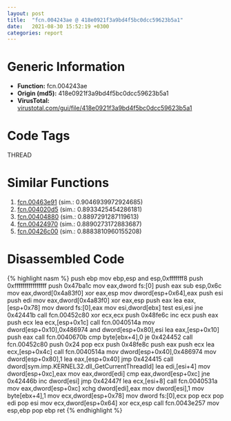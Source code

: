 ```yaml
---
layout: post
title:  "fcn.004243ae @ 418e0921f3a9bd4f5bc0dcc59623b5a1"
date:   2021-08-30 15:52:19 +0300
categories: report
---
```


# Generic Information
- **Function:** fcn.004243ae
- **Origin (md5):** 418e0921f3a9bd4f5bc0dcc59623b5a1
- **VirusTotal:** [virustotal.com/gui/file/418e0921f3a9bd4f5bc0dcc59623b5a1][virustotal_ref]

# Code Tags
<span class="tag" id="THREAD">THREAD</span>


# Similar Functions

1. [fcn.00463e91][similar_1_ref] (sim.: 0.9046939972924685)
2. [fcn.004020d5][similar_2_ref] (sim.: 0.8933425454286181)
3. [fcn.00404880][similar_3_ref] (sim.: 0.8897291287119613)
4. [fcn.00424970][similar_4_ref] (sim.: 0.8890273172883687)
5. [fcn.00426c00][similar_5_ref] (sim.: 0.8883810960155208)


# Disassembled Code

{% highlight nasm %}
push ebp
mov ebp,esp
and esp,0xfffffff8
push 0xffffffffffffffff
push 0x47ba1c
mov eax,dword fs:[0]
push eax
sub esp,0x6c
mov eax,dword[0x4a83f0]
xor eax,esp
mov dword[esp+0x64],eax
push esi
push edi
mov eax,dword[0x4a83f0]
xor eax,esp
push eax
lea eax,[esp+0x78]
mov dword fs:[0],eax
mov esi,dword[ebx]
test esi,esi
jne 0x42441b
call fcn.00452c80
xor ecx,ecx
push 0x48fe6c
inc ecx
push eax
push ecx
lea ecx,[esp+0x1c]
call fcn.0040514a
mov dword[esp+0x10],0x486974
and dword[esp+0x80],esi
lea eax,[esp+0x10]
push eax
call fcn.0040670b
cmp byte[ebx+4],0
je 0x424452
call fcn.00452c80
push 0x24
pop ecx
push 0x48fe8c
push eax
push ecx
lea ecx,[esp+0x4c]
call fcn.0040514a
mov dword[esp+0x40],0x486974
mov dword[esp+0x80],1
lea eax,[esp+0x40]
jmp 0x424415
call dword[sym.imp.KERNEL32.dll_GetCurrentThreadId]
lea edi,[esi+4]
mov dword[esp+0xc],eax
mov eax,dword[edi]
cmp eax,dword[esp+0xc]
jne 0x42446b
inc dword[esi]
jmp 0x42447f
lea ecx,[esi+8]
call fcn.0040531a
mov eax,dword[esp+0xc]
xchg dword[edi],eax
mov dword[esi],1
mov byte[ebx+4],1
mov ecx,dword[esp+0x78]
mov dword fs:[0],ecx
pop ecx
pop edi
pop esi
mov ecx,dword[esp+0x64]
xor ecx,esp
call fcn.0043e257
mov esp,ebp
pop ebp
ret 
{% endhighlight %}


[similar_1_ref]: /report/fcn.00463e91@d96761eb00d2d97e2b6f5ffffed0b46a
[similar_2_ref]: /report/fcn.004020d5@6c5b0418e4a4c57d99cda47d2717045d
[similar_3_ref]: /report/fcn.00404880@d59f9c4f445b9f980173dec064f55091
[similar_4_ref]: /report/fcn.00424970@1123b7aa5760238fe93045e585b8234c
[similar_5_ref]: /report/fcn.00426c00@1123b7aa5760238fe93045e585b8234c
[virustotal_ref]: https://www.virustotal.com/gui/file/418e0921f3a9bd4f5bc0dcc59623b5a1